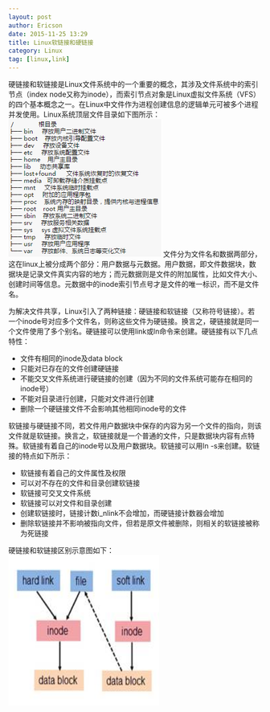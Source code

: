 ```yaml
---
layout: post
author: Ericson
date: 2015-11-25 13:29
title: Linux软链接和硬链接
category: Linux
tag: [linux,link]
---
```


硬链接和软链接是Linux文件系统中的一个重要的概念，其涉及文件系统中的索引节点（index node又称为inode），而索引节点对象是Linux虚拟文件系统（VFS）的四个基本概念之一。在Linux中文件作为进程创建信息的逻辑单元可被多个进程并发使用。Linux系统顶层文件目录如下图所示：
![file class](/public/img/linux/fileclass.png)
文件分为文件名和数据两部分，这在linux上被分成两个部分：用户数据与元数据。用户数据，即文件数据块，数据块是记录文件真实内容的地方；而元数据则是文件的附加属性，比如文件大小、创建时间等信息。元数据中的inode索引节点号才是文件的唯一标识，而不是文件名。

为解决文件共享，Linux引入了两种链接：硬链接和软链接（又称符号链接）。若一个inode号对应多个文件名，则称这些文件为硬链接。换言之，硬链接就是同一个文件使用了多个别名。硬链接可以使用link或ln命令来创建。硬链接有以下几点特性：
<ul>
	<li>文件有相同的inode及data block</li>
	<li>只能对已存在的文件创建硬链接</li>
	<li>不能交叉文件系统进行硬链接的创建（因为不同的文件系统可能存在相同的inode号）</li>
	<li>不能对目录进行创建，只能对文件进行创建</li>
	<li>删除一个硬链接文件不会影响其他相同inode号的文件</li>
</ul>
软链接与硬链接不同，若文件用户数据块中保存的内容为另一个文件的指向，则该文件就是软链接。换言之，软链接就是一个普通的文件，只是数据块内容有点特殊。软链接有着自己的inode号以及用户数据块。软链接可以用ln -s来创建。软链接的特点如下所示：
<ul>
	<li>软链接有着自己的文件属性及权限</li>
	<li>可以对不存在的文件和目录创建软链接</li>
	<li>软链接可交叉文件系统</li>
	<li>软链接可以对文件和目录创建</li>
	<li>创建软链接时，链接计数i_nlink不会增加，而硬链接计数器会增加</li>
	<li>删除软链接并不影响被指向文件，但若是原文件被删除，则相关的软链接被称为死链接</li>
</ul>
硬链接和软链接区别示意图如下：
<!-- ![hard,soft link](/public/img/linux/hardsoftlink.jpg) -->

<div>
	<img src="/public/img/linux/hardsoftlink.jpg" width="300" height="300">
</div>